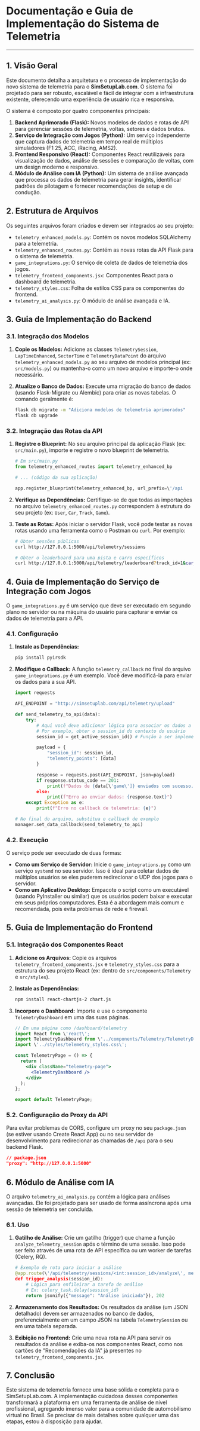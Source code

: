 # Documentação e Guia de Implementação do Sistema de Telemetria

---

## 1. Visão Geral

Este documento detalha a arquitetura e o processo de implementação do novo sistema de telemetria para o **SimSetupLab.com**. O sistema foi projetado para ser robusto, escalável e fácil de integrar com a infraestrutura existente, oferecendo uma experiência de usuário rica e responsiva.

O sistema é composto por quatro componentes principais:

1.  **Backend Aprimorado (Flask):** Novos modelos de dados e rotas de API para gerenciar sessões de telemetria, voltas, setores e dados brutos.
2.  **Serviço de Integração com Jogos (Python):** Um serviço independente que captura dados de telemetria em tempo real de múltiplos simuladores (F1 25, ACC, iRacing, AMS2).
3.  **Frontend Responsivo (React):** Componentes React reutilizáveis para visualização de dados, análise de sessões e comparação de voltas, com um design moderno e responsivo.
4.  **Módulo de Análise com IA (Python):** Um sistema de análise avançada que processa os dados de telemetria para gerar insights, identificar padrões de pilotagem e fornecer recomendações de setup e de condução.

## 2. Estrutura de Arquivos

Os seguintes arquivos foram criados e devem ser integrados ao seu projeto:

-   `telemetry_enhanced_models.py`: Contém os novos modelos SQLAlchemy para a telemetria.
-   `telemetry_enhanced_routes.py`: Contém as novas rotas da API Flask para o sistema de telemetria.
-   `game_integrations.py`: O serviço de coleta de dados de telemetria dos jogos.
-   `telemetry_frontend_components.jsx`: Componentes React para o dashboard de telemetria.
-   `telemetry_styles.css`: Folha de estilos CSS para os componentes do frontend.
-   `telemetry_ai_analysis.py`: O módulo de análise avançada e IA.

## 3. Guia de Implementação do Backend

### 3.1. Integração dos Modelos

1.  **Copie os Modelos:** Adicione as classes `TelemetrySession`, `LapTimeEnhanced`, `SectorTime` e `TelemetryDataPoint` do arquivo `telemetry_enhanced_models.py` ao seu arquivo de modelos principal (ex: `src/models.py`) ou mantenha-o como um novo arquivo e importe-o onde necessário.

2.  **Atualize o Banco de Dados:** Execute uma migração do banco de dados (usando Flask-Migrate ou Alembic) para criar as novas tabelas. O comando geralmente é:

    ```bash
    flask db migrate -m "Adiciona modelos de telemetria aprimorados"
    flask db upgrade
    ```

### 3.2. Integração das Rotas da API

1.  **Registre o Blueprint:** No seu arquivo principal da aplicação Flask (ex: `src/main.py`), importe e registre o novo blueprint de telemetria.

    ```python
    # Em src/main.py
    from telemetry_enhanced_routes import telemetry_enhanced_bp

    # ... (código da sua aplicação)

    app.register_blueprint(telemetry_enhanced_bp, url_prefix=\'/api
    ```

2.  **Verifique as Dependências:** Certifique-se de que todas as importações no arquivo `telemetry_enhanced_routes.py` correspondem à estrutura do seu projeto (ex: `User`, `Car`, `Track`, `Game`).

3.  **Teste as Rotas:** Após iniciar o servidor Flask, você pode testar as novas rotas usando uma ferramenta como o Postman ou `curl`. Por exemplo:

    ```bash
    # Obter sessões públicas
    curl http://127.0.0.1:5000/api/telemetry/sessions

    # Obter o leaderboard para uma pista e carro específicos
    curl http://127.0.0.1:5000/api/telemetry/leaderboard?track_id=1&car_id=1
    ```

## 4. Guia de Implementação do Serviço de Integração com Jogos

O `game_integrations.py` é um serviço que deve ser executado em segundo plano no servidor ou na máquina do usuário para capturar e enviar os dados de telemetria para a API.

### 4.1. Configuração

1.  **Instale as Dependências:**

    ```bash
    pip install pyirsdk
    ```

2.  **Modifique o Callback:** A função `telemetry_callback` no final do arquivo `game_integrations.py` é um exemplo. Você deve modificá-la para enviar os dados para a sua API.

    ```python
    import requests

    API_ENDPOINT = "http://simsetuplab.com/api/telemetry/upload"

    def send_telemetry_to_api(data):
        try:
            # Aqui você deve adicionar lógica para associar os dados a uma sessão ativa
            # Por exemplo, obter o session_id do contexto do usuário
            session_id = get_active_session_id() # Função a ser implementada

            payload = {
                "session_id": session_id,
                "telemetry_points": [data]
            }

            response = requests.post(API_ENDPOINT, json=payload)
            if response.status_code == 201:
                print(f"Dados de {data[\'game\']} enviados com sucesso.")
            else:
                print(f"Erro ao enviar dados: {response.text}")
        except Exception as e:
            print(f"Erro no callback de telemetria: {e}")

    # No final do arquivo, substitua o callback de exemplo
    manager.set_data_callback(send_telemetry_to_api)
    ```

### 4.2. Execução

O serviço pode ser executado de duas formas:

*   **Como um Serviço de Servidor:** Inicie o `game_integrations.py` como um serviço `systemd` no seu servidor. Isso é ideal para coletar dados de múltiplos usuários se eles puderem redirecionar o UDP dos jogos para o servidor.
*   **Como um Aplicativo Desktop:** Empacote o script como um executável (usando PyInstaller ou similar) que os usuários podem baixar e executar em seus próprios computadores. Esta é a abordagem mais comum e recomendada, pois evita problemas de rede e firewall.

## 5. Guia de Implementação do Frontend

### 5.1. Integração dos Componentes React

1.  **Adicione os Arquivos:** Copie os arquivos `telemetry_frontend_components.jsx` e `telemetry_styles.css` para a estrutura do seu projeto React (ex: dentro de `src/components/Telemetry` e `src/styles`).

2.  **Instale as Dependências:**

    ```bash
    npm install react-chartjs-2 chart.js
    ```

3.  **Incorpore o Dashboard:** Importe e use o componente `TelemetryDashboard` em uma das suas páginas.

    ```jsx
    // Em uma página como /dashboard/telemetry
    import React from \'react\';
    import TelemetryDashboard from \'../components/Telemetry/TelemetryDashboard\';
    import \'../styles/telemetry_styles.css\';

    const TelemetryPage = () => {
      return (
        <div className="telemetry-page">
          <TelemetryDashboard />
        </div>
      );
    };

    export default TelemetryPage;
    ```

### 5.2. Configuração do Proxy da API

Para evitar problemas de CORS, configure um proxy no seu `package.json` (se estiver usando Create React App) ou no seu servidor de desenvolvimento para redirecionar as chamadas de `/api` para o seu backend Flask.

```json
// package.json
"proxy": "http://127.0.0.1:5000"
```

## 6. Módulo de Análise com IA

O arquivo `telemetry_ai_analysis.py` contém a lógica para análises avançadas. Ele foi projetado para ser usado de forma assíncrona após uma sessão de telemetria ser concluída.

### 6.1. Uso

1.  **Gatilho de Análise:** Crie um gatilho (trigger) que chame a função `analyze_telemetry_session` após o término de uma sessão. Isso pode ser feito através de uma rota de API específica ou um worker de tarefas (Celery, RQ).

    ```python
    # Exemplo de rota para iniciar a análise
    @app.route(\'/api/telemetry/sessions/<int:session_id>/analyze\', methods=[\'POST\'])
    def trigger_analysis(session_id):
        # Lógica para enfileirar a tarefa de análise
        # Ex: celery_task.delay(session_id)
        return jsonify({"message": "Análise iniciada"}), 202
    ```

2.  **Armazenamento dos Resultados:** Os resultados da análise (um JSON detalhado) devem ser armazenados no banco de dados, preferencialmente em um campo JSON na tabela `TelemetrySession` ou em uma tabela separada.

3.  **Exibição no Frontend:** Crie uma nova rota na API para servir os resultados da análise e exiba-os nos componentes React, como nos cartões de "Recomendações da IA" já presentes no `telemetry_frontend_components.jsx`.

## 7. Conclusão

Este sistema de telemetria fornece uma base sólida e completa para o SimSetupLab.com. A implementação cuidadosa desses componentes transformará a plataforma em uma ferramenta de análise de nível profissional, agregando imenso valor para a comunidade de automobilismo virtual no Brasil. Se precisar de mais detalhes sobre qualquer uma das etapas, estou à disposição para ajudar.

